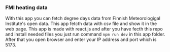 ### FMI heating data

With this app you can fetch degree days data from Finnish Meteorologigal Institute's open data. This app fetcth data with csv file and show it in the web page. This app is made with react.js and after you have fecth this repo and install needed files you just run command `npm run dev` in this app folder. After that you open browser and enter your IP address and port which is 5173.

